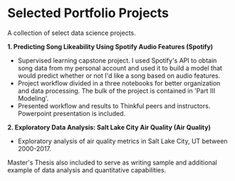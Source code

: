 # Selected Portfolio Projects

A collection of select data science projects.    

**1. Predicting Song Likeability Using Spotify Audio Features (Spotify)**
* Supervised learning capstone project.  I used Spotify's API to obtain song data from my personal account and used it to build a model that would predict whether or not I'd like a song based on audio features. 
* Project workflow divided in a three notebooks for better organization and data processing.  The bulk of the project is contained in 'Part III Modeling'.
* Presented workflow and results to Thinkful peers and instructors.  Powerpoint presentation is included.

**2. Exploratory Data Analysis: Salt Lake City Air Quality (Air Quality)**
* Exploratory analysis of air quality metrics in Salt Lake City, UT between 2000-2017.

Master's Thesis also included to serve as writing sample and additional example of data analysis and quantitative capabilities.
